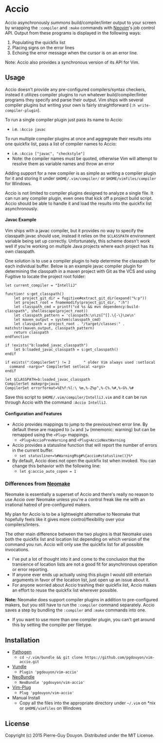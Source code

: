 Accio
=====

Accio asynchronously *summons* build/compiler/linter output to your screen by
wrapping the `:compiler` and `:make` commands with [Neovim][]'s job control
API.  Output from these programs is displayed in the following ways:

1. Populating the quickfix list
2. Placing signs on the error lines
3. Echoing the error message when the cursor is on an error line.

Note: Accio also provides a synchronous version of its API for Vim.


Usage
-----

Accio doesn't provide any pre-configured compilers/syntax checkers, instead it
utilizes compiler plugins to run whatever build/compiler/linter programs they
specify and parse their output.  Vim ships with several compiler plugins but
writing your own is fairly straightforward (`:h write-compiler-plugin`).

To run a single compiler plugin just pass its name to Accio:

- i.e. `:Accio javac`

To run multiple compiler plugins at once and aggregrate their results into one
quickfix list, pass a list of compiler names to Accio:

- i.e. `:Accio ["javac", "checkstyle"]`
- Note: the compiler names must be quoted, otherwise Vim will attempt to
  resolve them as variable names and throw an error

Adding support for a new compiler is as simple as writing a compiler plugin for
it and storing it under `$HOME/.vim/compiler/` or `$HOME/vimfiles/compiler` for
Windows.

Accio is not limited to compiler plugins designed to analyze a single file.  It
can run any compiler plugin, even ones that kick off a project build script.
Accio should be able to handle it and load the results into the quickfix list
asynchronously.


#### Javac Example

Vim ships with a javac compiler, but it provides no way to specify the
classpath javac should use, instead it relies on the `$CLASSPATH` environment
variable being set up correctly.  Unfortunately, this scheme doesn't work well
if you're working on multiple Java projects where each project has its own
classpath.

One solution is to use a compiler plugin to help determine the classpath for
each individual buffer.  Below is an example javac compiler plugin for
determining the classpath in a maven project with Git as the VCS and using
Fugitive to locate the project root folder:

```vim
let current_compiler = "IntelliJ"

function! s:get_classpath()
    let project_git_dir = fugitive#extract_git_dir(expand("%:p"))
    let project_root = fnamemodify(project_git_dir, ":h")
    let classpath_cmd = printf("cd %s && mvn dependency:build-classpath", shellescape(project_root))
    let classpath_pattern = 'classpath:\n\zs[^[].\{-\}\ze\n'
    let maven_output = system(classpath_cmd)
    let classpath = project_root . "/target/classes:" . matchstr(maven_output, classpath_pattern)
    return classpath
endfunction

if !exists("b:loaded_javac_classpath")
    let b:loaded_javac_classpath = s:get_classpath()
endif

if exists(":CompilerSet") != 2		" older Vim always used :setlocal
  command -nargs=* CompilerSet setlocal <args>
endif

let $CLASSPATH=b:loaded_javac_classpath
CompilerSet makeprg=javac
CompilerSet errorformat=%E%f:%l:\ %m,%-Z%p^,%-C%.%#,%-G%.%#
```

Save this script to `$HOME/.vim/compiler/IntelliJ.vim` and it can be run
through Accio with the command `:Accio IntelliJ`.


#### Configuration and Features

- Accio provides mappings to jump to the previous/next error line.  By default
  these are mapped to `[w` and `]w` (mnemonic: warning) but can be remapped
  using the `<Plug>` mappings.
    - `<Plug>AccioPrevWarning` and `<Plug>AccioNextWarning`
- Accio provides a statusline function that will report the number of errors in
  the current buffer.
    - `set statusline+=%#WarningMsg#%{accio#statusline()}%*`
- By default, Accio does not open the quickfix list when invoked.  You can
  change this behavior with the following line:
    - `let g:accio_auto_copen = 1`



### Differences from [Neomake][]

Neomake is essentially a superset of Accio and there's really no reason to use
Accio over Neomake unless you're a control freak like me with an irrational
hatred of pre-configured makers.

My plan for Accio is to be a lightweight alternative to Neomake that hopefully
feels like it gives more control/flexibility over your compilers/linters.

The other main difference between the two plugins is that Neomake uses both the
quickfix list and location list depending on which version of the command you
run.  Accio will only use the quickfix list for all possible invocations.

- I've put a lot of thought into it and come to the conclusion that the
transience of location lists are not a good fit for asynchronous
operation or error reporting.
- If anyone ever ends up actually using this plugin I would still entertain
arguments in favor of the location list, just open up an issue about it.
- For anyone worried about Accio trashing their quickfix list, Accio makes
an effort to reuse the quickfix list wherever possible.

**Note:** Neomake does support compiler plugins in addition to pre-configured
makers, but you still have to run the `:compiler` command separately.  Accio
saves a step by bundling the `:compiler` and `:make` commands into one.

- If you want to use more than one compiler plugin, you can't get around
    this by setting the compiler per filetype.


Installation
------------

* [Pathogen][]
    * `cd ~/.vim/bundle && git clone https://github.com/pgdouyon/vim-accio.git`
* [Vundle][]
    * `Plugin 'pgdouyon/vim-accio'`
* [NeoBundle][]
    * `NeoBundle 'pgdouyon/vim-accio'`
* [Vim-Plug][]
    * `Plug 'pgdouyon/vim-accio'`
* Manual Install
    * Copy all the files into the appropriate directory under `~/.vim` on \*nix or
      `$HOME/vimfiles` on Windows


License
-------

Copyright (c) 2015 Pierre-Guy Douyon.  Distributed under the MIT License.


[Neovim]: https://github.com/neovim/neovim
[Neomake]: https://github.com/benekastah/neomake
[Pathogen]: https://github.com/tpope/vim-pathogen
[Vundle]: https://github.com/gmarik/Vundle.vim
[NeoBundle]: https://github.com/Shougo/neobundle.vim
[Vim-Plug]: https://github.com/junegunn/vim-plug
